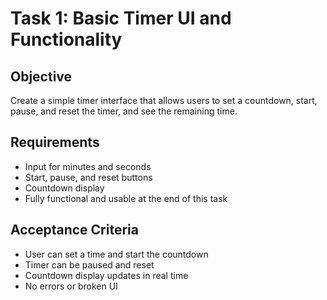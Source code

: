 # Task 1: Basic Timer UI and Functionality

## Objective
Create a simple timer interface that allows users to set a countdown, start, pause, and reset the timer, and see the remaining time.

## Requirements
- Input for minutes and seconds
- Start, pause, and reset buttons
- Countdown display
- Fully functional and usable at the end of this task

## Acceptance Criteria
- User can set a time and start the countdown
- Timer can be paused and reset
- Countdown display updates in real time
- No errors or broken UI
